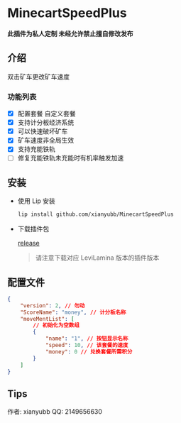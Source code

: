 # MinecartSpeedPlus

**此插件为私人定制 未经允许禁止擅自修改发布**  

## 介绍

双击矿车更改矿车速度

### 功能列表

- [x] 配置套餐 自定义套餐
- [x] 支持计分板经济系统
- [x] 可以快速破坏矿车
- [x] 矿车速度非全局生效
- [x] 支持充能铁轨
- [ ] 修复充能铁轨未充能时有机率触发加速

## 安装

- 使用 Lip 安装

    ```bash
    lip install github.com/xianyubb/MinecartSpeedPlus
    ```

- 下载插件包

    [release](https://github.com/xianyubb/MinecartSpeedPlus/releases)

    > 请注意下载对应 LeviLamina 版本的插件版本

## 配置文件

```json
{
    "version": 2, // 勿动
    "ScoreName": "money", // 计分板名称
    "moveMentList": [
        // 初始化为空数组
        {
            "name": "1", // 按钮显示名称
            "speed": 10, // 该套餐的速度
            "money": 0 // 兑换套餐所需积分
        }
    ]
}
```

## Tips

作者: xianyubb
QQ: 2149656630
